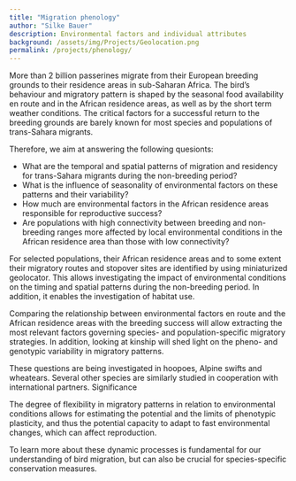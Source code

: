 ```yaml
---
title: "Migration phenology"
author: "Silke Bauer"
description: Environmental factors and individual attributes
background: /assets/img/Projects/Geolocation.png
permalink: /projects/phenology/
---
```


More than 2 billion passerines migrate from their European breeding grounds to their residence areas in sub-Saharan Africa. The bird’s behaviour and migratory pattern is shaped by the seasonal food availability en route and in the African residence areas, as well as by the short term weather conditions. The critical factors for a successful return to the breeding grounds are barely known for most species and populations of trans-Sahara migrants.

Therefore, we aim at answering the following quesionts:
* What are the temporal and spatial patterns of migration and residency for trans-Sahara migrants during the non-breeding period?
* What is the influence of seasonality of environmental factors on these patterns and their variability?
* How much are environmental factors in the African residence areas responsible for reproductive success?
* Are populations with high connectivity between breeding and non-breeding ranges more affected by local environmental conditions in the African residence area than those with low connectivity?

For selected populations, their African residence areas and to some extent their migratory routes and stopover sites are identified by using miniaturized geolocator. This allows investigating the impact of environmental conditions on the timing and spatial patterns during the non-breeding period. In addition, it enables the investigation of habitat use.

Comparing the relationship between environmental factors en route and the African residence areas with the breeding success will allow extracting the most relevant factors governing species- and population-specific migratory strategies. In addition, looking at kinship will shed light on the pheno- and genotypic variability in migratory patterns.

These questions are being investigated in hoopoes, Alpine swifts and wheatears. Several other species are similarly studied in cooperation with international partners.
Significance

The degree of flexibility in migratory patterns in relation to environmental conditions allows for estimating the potential and the limits of phenotypic plasticity, and thus the potential capacity to adapt to fast environmental changes, which can affect reproduction.

To learn more about these dynamic processes is fundamental for our understanding of bird migration, but can also be crucial for species-specific conservation measures.


